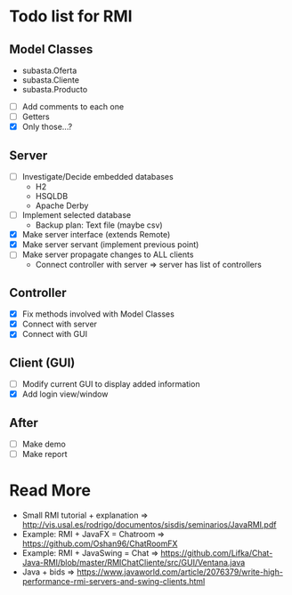 Todo list for RMI
===

## Model Classes
* subasta.Oferta
* subasta.Cliente
* subasta.Producto
- [ ] Add comments to each one
- [ ] Getters
- [x] Only those...?

## Server

- [ ] Investigate/Decide embedded databases
    * H2
    * HSQLDB
    * Apache Derby
- [ ] Implement selected database
    * Backup plan: Text file (maybe csv)
- [x] Make server interface (extends Remote)
- [x] Make server servant (implement previous point)
- [ ] Make server propagate changes to ALL clients
    * Connect controller with server => server has list of controllers

## Controller
- [x] Fix methods involved with Model Classes
- [x] Connect with server
- [x] Connect with GUI

## Client (GUI)
- [ ] Modify current GUI to display added information
- [x] Add login view/window

## After
- [ ] Make demo
- [ ] Make report

# Read More
- Small RMI tutorial + explanation => http://vis.usal.es/rodrigo/documentos/sisdis/seminarios/JavaRMI.pdf
- Example: RMI + JavaFX = Chatroom => https://github.com/Oshan96/ChatRoomFX
- Example: RMI + JavaSwing = Chat => https://github.com/Lifka/Chat-Java-RMI/blob/master/RMIChatCliente/src/GUI/Ventana.java
- Java + bids => https://www.javaworld.com/article/2076379/write-high-performance-rmi-servers-and-swing-clients.html
